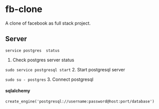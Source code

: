 # fb-clone
A clone of facebook as full stack project.

## Server

` service postgres  status `
1. Check postgres server status

` sudo service postgresql start `
2. Start postgresql server

` sudo su - postgres `
3. Connect postgresql

#### sqlalchemy

` create_engine('postgresql://username:password@host:port/database') `